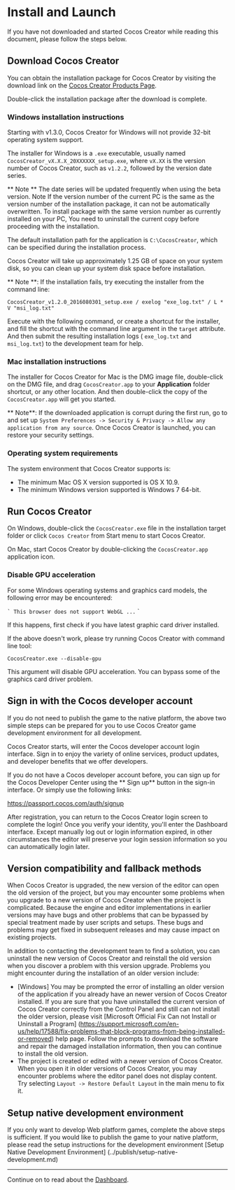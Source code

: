 # Install and Launch

If you have not downloaded and started Cocos Creator while reading this document, please follow the steps below.

## Download Cocos Creator

You can obtain the installation package for Cocos Creator by visiting the download link on the [Cocos Creator Products Page](http://www.cocos2d-x.org/products#creator).

Double-click the installation package after the download is complete.

### Windows installation instructions

Starting with v1.3.0, Cocos Creator for Windows will not provide 32-bit operating system support.

The installer for Windows is a `.exe` executable, usually named `CocosCreator_vX.X.X_20XXXXXX_setup.exe`, where `vX.XX` is the version number of Cocos Creator, such as `v1.2.2`, followed by the version date series.

** Note ** The date series will be updated frequently when using the beta version. Note If the version number of the current PC is the same as the version number of the installation package, it can not be automatically overwritten. To install package with the same version number as currently installed on your PC, You need to uninstall the current copy before proceeding with the installation.

The default installation path for the application is `C:\CocosCreator`, which can be specified during the installation process.

Cocos Creator will take up approximately 1.25 GB of space on your system disk, so you can clean up your system disk space before installation.

** Note **: If the installation fails, try executing the installer from the command line:

```
CocosCreator_v1.2.0_2016080301_setup.exe / exelog "exe_log.txt" / L * V "msi_log.txt"
```

Execute with the following command, or create a shortcut for the installer, and fill the shortcut with the command line argument in the `target` attribute. And then submit the resulting installation logs ( `exe_log.txt` and` msi_log.txt`) to the development team for help.


### Mac installation instructions

The installer for Cocos Creator for Mac is the DMG image file, double-click on the DMG file, and drag `CocosCreator.app` to your **Application** folder shortcut, or any other location. And then double-click the copy of the `CocosCreator.app` will get you started.


** Note**: If the downloaded application is corrupt during the first run, go to and set up `System Preferences -> Security & Privacy -> Allow any application from any source`.  Once Cocos Creator is launched, you can restore your security settings.


### Operating system requirements

The system environment that Cocos Creator supports is:

- The minimum Mac OS X version supported is OS X 10.9.
- The minimum Windows version supported is Windows 7 64-bit.


## Run Cocos Creator

On Windows, double-click the `CocosCreator.exe` file in the installation target folder or click `Cocos Creator` from Start menu to start Cocos Creator.

On Mac, start Cocos Creator by double-clicking the `CocosCreator.app` application icon.


### Disable GPU acceleration

For some Windows operating systems and graphics card models, the following error may be encountered:

`` `
This browser does not support WebGL ...
`` `

If this happens, first check if you have latest graphic card driver installed. 

If the above doesn't work, please try running Cocos Creator with command line tool:

`CocosCreator.exe --disable-gpu` 

This argument will disable GPU acceleration. You can bypass some of the graphics card driver problem.


## Sign in with the Cocos developer account

If you do not need to publish the game to the native platform, the above two simple steps can be prepared for you to use Cocos Creator game development environment for all development.

Cocos Creator starts, will enter the Cocos developer account login interface. Sign in to enjoy the variety of online services, product updates, and developer benefits that we offer developers.

If you do not have a Cocos developer account before, you can sign up for the Cocos Developer Center using the ** Sign up** button in the sign-in interface. Or simply use the following links:

https://passport.cocos.com/auth/signup

After registration, you can return to the Cocos Creator login screen to complete the login! Once you verify your identity, you'll enter the Dashboard interface. Except manually log out or login information expired, in other circumstances the editor will preserve your login session information so you can automatically login later.

## Version compatibility and fallback methods

When Cocos Creator is upgraded, the new version of the editor can open the old version of the project, but you may encounter some problems when you upgrade to a new version of Cocos Creator when the project is complicated. Because the engine and editor implementations in earlier versions may have bugs and other problems that can be bypassed by special treatment made by user scripts and setups. These bugs and problems may get fixed in subsequent releases and may cause impact on existing projects.

In addition to contacting the development team to find a solution, you can uninstall the new version of Cocos Creator and reinstall the old version when you discover a problem with this version upgrade. Problems you might encounter during the installation of an older version include:

- [Windows] You may be prompted the error of installing an older version of the application if you already have an newer version of Cocos Creator installed. If you are sure that you have uninstalled the current version of Cocos Creator correctly from the Control Panel and still can not install the older version, please visit [Microsoft Official Fix Can not Install or Uninstall a Program] (https://support.microsoft.com/en-us/help/17588/fix-problems-that-block-programs-from-being-installed-or-removed) help page. Follow the prompts to download the software and repair the damaged installation information, then you can continue to install the old version.
- The project is created or edited with a newer version of Cocos Creator. When you open it in older versions of Cocos Creator, you may encounter problems where the editor panel does not display content. Try selecting `Layout -> Restore Default Layout` in the main menu to fix it.


## Setup native development environment

If you only want to develop Web platform games, complete the above steps is sufficient. If you would like to publish the game to your native platform, please read the setup instructions for the development environment [Setup Native Development Environment] (../publish/setup-native-development.md)

---
Continue on to read about the [Dashboard](dashboard.md).

